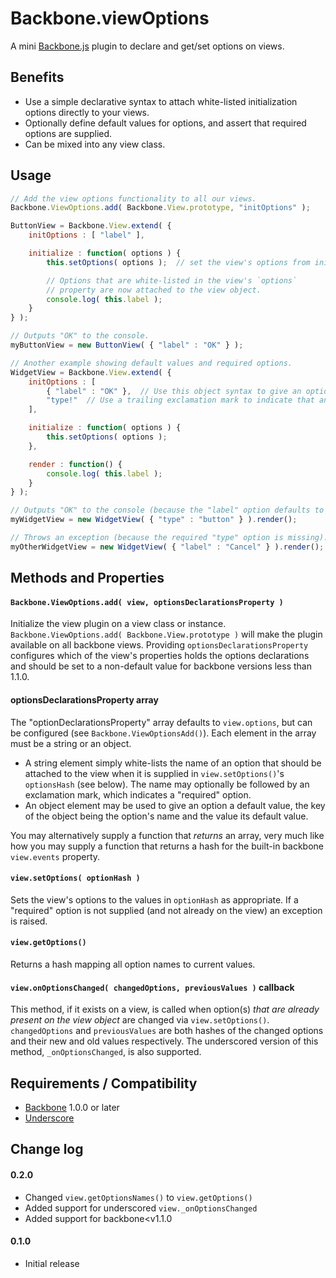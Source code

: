 # Backbone.viewOptions

A mini [Backbone.js](http://backbonejs.org/) plugin to declare and get/set options on views.

## Benefits

* Use a simple declarative syntax to attach white-listed initialization options directly to your views. 
* Optionally define default values for options, and assert that required options are supplied.
* Can be mixed into any view class.

## Usage

```javascript
// Add the view options functionality to all our views.
Backbone.ViewOptions.add( Backbone.View.prototype, "initOptions" );

ButtonView = Backbone.View.extend( {
	initOptions : [ "label" ],

	initialize : function( options ) {
		this.setOptions( options );  // set the view's options from initialization options.

		// Options that are white-listed in the view's `options`
		// property are now attached to the view object.
		console.log( this.label );
	}
} );

// Outputs "OK" to the console.
myButtonView = new ButtonView( { "label" : "OK" } );

// Another example showing default values and required options.
WidgetView = Backbone.View.extend( {
	initOptions : [
		{ "label" : "OK" },  // Use this object syntax to give an option a default value.
		"type!"  // Use a trailing exclamation mark to indicate that an option is required.
	],

	initialize : function( options ) {
		this.setOptions( options );
	},

	render : function() {
		console.log( this.label );
	}
} );

// Outputs "OK" to the console (because the "label" option defaults to "OK").
myWidgetView = new WidgetView( { "type" : "button" } ).render();

// Throws an exception (because the required "type" option is missing).
myOtherWidgetView = new WidgetView( { "label" : "Cancel" } ).render();
```

## Methods and Properties

#### `Backbone.ViewOptions.add( view, optionsDeclarationsProperty )`

Initialize the view plugin on a view class or instance. `Backbone.ViewOptions.add( Backbone.View.prototype )` will make the plugin available on all backbone views.  Providing ```optionsDeclarationsProperty``` configures which of the view's properties holds the options declarations and should be set to a non-default value for backbone versions less than 1.1.0.

#### optionsDeclarationsProperty array

The "optionDeclarationsProperty" array defaults to `view.options`, but can be configured (see `Backbone.ViewOptionsAdd()`).  Each element in the array must be a string or an object. 
* A string element simply white-lists the name of an option that should be attached to the view when it is supplied in `view.setOptions()`'s `optionsHash` (see below). The name may optionally be followed by an exclamation mark, which indicates a "required" option.
* An object element may be used to give an option a default value, the key of the object being the option's name and the value its default value.

You may alternatively supply a function that _returns_ an array, very much like how you may supply a function that returns a hash for the built-in backbone `view.events` property.

#### `view.setOptions( optionHash )`

Sets the view's options to the values in `optionHash` as appropriate. If a "required" option is not supplied (and not already on the view) an exception is raised.

#### `view.getOptions()`

Returns a hash mapping all option names to current values.

#### `view.onOptionsChanged( changedOptions, previousValues )` callback

This method, if it exists on a view, is called when option(s) _that are already present on the view object_ are changed via `view.setOptions()`. `changedOptions` and `previousValues` are both hashes of the changed options and their new and old values respectively. The underscored version of this method, `_onOptionsChanged`, is also supported.

## Requirements / Compatibility

* [Backbone](http://www.backbonejs.org) 1.0.0 or later
* [Underscore](http://underscorejs.org)

## Change log

#### 0.2.0
* Changed `view.getOptionsNames()` to `view.getOptions()`
* Added support for underscored `view._onOptionsChanged`
* Added support for backbone<v1.1.0

#### 0.1.0
* Initial release


